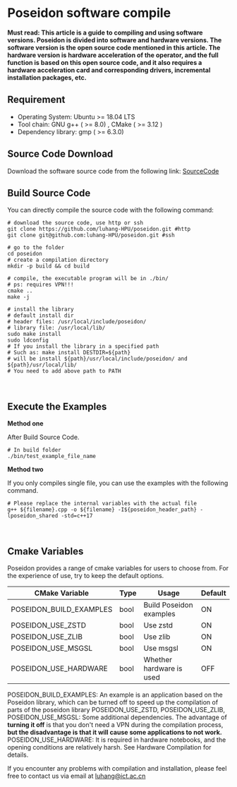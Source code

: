 # Poseidon software compile

**Must read: This article is a guide to compiling and using software versions. Poseidon is divided into software and hardware versions. The software version is the open source code mentioned in this article. The hardware version is hardware acceleration of the operator, and the full function is based on this open source code, and it also requires a hardware acceleration card and corresponding drivers, incremental installation packages, etc.**
<br>

## Requirement

* Operating System: Ubuntu >= 18.04 LTS
* Tool chain: GNU g++ ( >= 8.0) , CMake ( >= 3.12 )
* Dependency library: gmp ( >= 6.3.0)
  <br>

## Source Code Download

Download the software source code from the following link: [SourceCode](https://github.com/luhang-HPU/poseidon)
<br>

## Build Source Code

You can directly compile the source code with the following command:

```shell
# download the source code, use http or ssh
git clone https://github.com/luhang-HPU/poseidon.git #http
git clone git@github.com:luhang-HPU/poseidon.git #ssh

# go to the folder
cd poseidon
# create a compilation directory
mkdir -p build && cd build

# compile, the executable program will be in ./bin/
# ps: requires VPN!!!
cmake .. 
make -j

# install the library
# default install dir
# header files: /usr/local/include/poseidon/
# library file: /usr/local/lib/
sudo make install
sudo ldconfig
# If you install the library in a specified path
# Such as: make install DESTDIR=${path}
# will be install ${path}/usr/local/include/poseidon/ and ${path}/usr/local/lib/
# You need to add above path to PATH
```
<br>

## Execute the Examples

**Method one**

After Build Source Code.

```shell
# In build folder 
./bin/test_example_file_name 
```

**Method two**

If you only compiles single file, you can use the examples with the following command.

```shell
# Please replace the internal variables with the actual file
g++ ${filename}.cpp -o ${filename} -I${poseidon_header_path} -lposeidon_shared -std=c++17
```
<br>

## Cmake Variables

Poseidon provides a range of cmake variables for users to choose from. For the experience of use, try to keep the default options.

| CMake Variable          | Type | Usage                    | Default |
| ----------------------- | ---- | ------------------------ | ------- |
| POSEIDON_BUILD_EXAMPLES | bool | Build Poseidon examples  | ON      |
| POSEIDON_USE_ZSTD       | bool | Use zstd                 | ON      |
| POSEIDON_USE_ZLIB       | bool | Use zlib                 | ON      |
| POSEIDON_USE_MSGSL      | bool | Use msgsl                | ON      |
| POSEIDON_USE_HARDWARE   | bool | Whether hardware is used | OFF     |


POSEIDON_BUILD_EXAMPLES: An example is an application based on the Poseidon library, which can be turned off to speed up the compilation of parts of the poseidon library
POSEIDON_USE_ZSTD, POSEIDON_USE_ZLIB, POSEIDON_USE_MSGSL: Some additional dependencies. The advantage of **turning it off** is that you don't need a VPN during the compilation process, **but the disadvantage is that it will cause some applications to not work.**
POSEIDON_USE_HARDWARE: It is required in hardware notebooks, and the opening conditions are relatively harsh. See Hardware Compilation for details.

If you encounter any problems with compilation and installation, please feel free to contact us via email at luhang@ict.ac.cn
